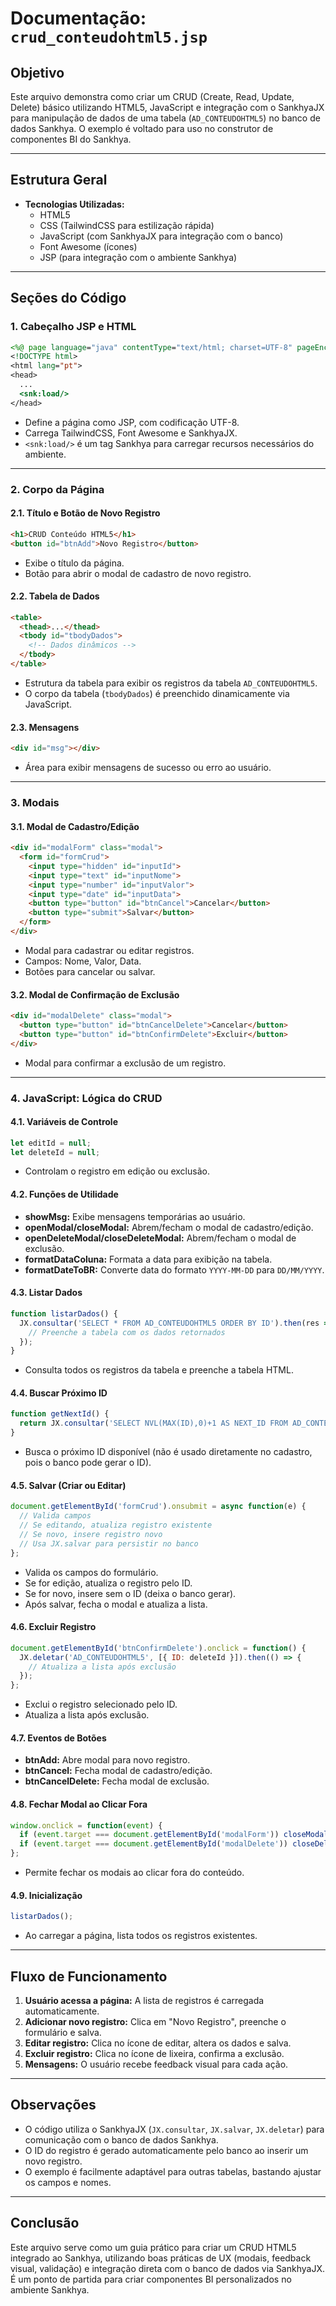 # Documentação: `crud_conteudohtml5.jsp`

## Objetivo

Este arquivo demonstra como criar um CRUD (Create, Read, Update, Delete) básico utilizando HTML5, JavaScript e integração com o SankhyaJX para manipulação de dados de uma tabela (`AD_CONTEUDOHTML5`) no banco de dados Sankhya. O exemplo é voltado para uso no construtor de componentes BI do Sankhya.

---

## Estrutura Geral

- **Tecnologias Utilizadas:**
  - HTML5
  - CSS (TailwindCSS para estilização rápida)
  - JavaScript (com SankhyaJX para integração com o banco)
  - Font Awesome (ícones)
  - JSP (para integração com o ambiente Sankhya)

---

## Seções do Código

### 1. Cabeçalho JSP e HTML

```jsp
<%@ page language="java" contentType="text/html; charset=UTF-8" pageEncoding="UTF-8"%>
<!DOCTYPE html>
<html lang="pt">
<head>
  ...
  <snk:load/>
</head>
```
- Define a página como JSP, com codificação UTF-8.
- Carrega TailwindCSS, Font Awesome e SankhyaJX.
- `<snk:load/>` é um tag Sankhya para carregar recursos necessários do ambiente.

---

### 2. Corpo da Página

#### 2.1. Título e Botão de Novo Registro

```html
<h1>CRUD Conteúdo HTML5</h1>
<button id="btnAdd">Novo Registro</button>
```
- Exibe o título da página.
- Botão para abrir o modal de cadastro de novo registro.

#### 2.2. Tabela de Dados

```html
<table>
  <thead>...</thead>
  <tbody id="tbodyDados">
    <!-- Dados dinâmicos -->
  </tbody>
</table>
```
- Estrutura da tabela para exibir os registros da tabela `AD_CONTEUDOHTML5`.
- O corpo da tabela (`tbodyDados`) é preenchido dinamicamente via JavaScript.

#### 2.3. Mensagens

```html
<div id="msg"></div>
```
- Área para exibir mensagens de sucesso ou erro ao usuário.

---

### 3. Modais

#### 3.1. Modal de Cadastro/Edição

```html
<div id="modalForm" class="modal">
  <form id="formCrud">
    <input type="hidden" id="inputId">
    <input type="text" id="inputNome">
    <input type="number" id="inputValor">
    <input type="date" id="inputData">
    <button type="button" id="btnCancel">Cancelar</button>
    <button type="submit">Salvar</button>
  </form>
</div>
```
- Modal para cadastrar ou editar registros.
- Campos: Nome, Valor, Data.
- Botões para cancelar ou salvar.

#### 3.2. Modal de Confirmação de Exclusão

```html
<div id="modalDelete" class="modal">
  <button type="button" id="btnCancelDelete">Cancelar</button>
  <button type="button" id="btnConfirmDelete">Excluir</button>
</div>
```
- Modal para confirmar a exclusão de um registro.

---

### 4. JavaScript: Lógica do CRUD

#### 4.1. Variáveis de Controle

```js
let editId = null;
let deleteId = null;
```
- Controlam o registro em edição ou exclusão.

#### 4.2. Funções de Utilidade

- **showMsg:** Exibe mensagens temporárias ao usuário.
- **openModal/closeModal:** Abrem/fecham o modal de cadastro/edição.
- **openDeleteModal/closeDeleteModal:** Abrem/fecham o modal de exclusão.
- **formatDataColuna:** Formata a data para exibição na tabela.
- **formatDateToBR:** Converte data do formato `YYYY-MM-DD` para `DD/MM/YYYY`.

#### 4.3. Listar Dados

```js
function listarDados() {
  JX.consultar('SELECT * FROM AD_CONTEUDOHTML5 ORDER BY ID').then(res => {
    // Preenche a tabela com os dados retornados
  });
}
```
- Consulta todos os registros da tabela e preenche a tabela HTML.

#### 4.4. Buscar Próximo ID

```js
function getNextId() {
  return JX.consultar('SELECT NVL(MAX(ID),0)+1 AS NEXT_ID FROM AD_CONTEUDOHTML5').then(res => res[0].NEXT_ID);
}
```
- Busca o próximo ID disponível (não é usado diretamente no cadastro, pois o banco pode gerar o ID).

#### 4.5. Salvar (Criar ou Editar)

```js
document.getElementById('formCrud').onsubmit = async function(e) {
  // Valida campos
  // Se editando, atualiza registro existente
  // Se novo, insere registro novo
  // Usa JX.salvar para persistir no banco
};
```
- Valida os campos do formulário.
- Se for edição, atualiza o registro pelo ID.
- Se for novo, insere sem o ID (deixa o banco gerar).
- Após salvar, fecha o modal e atualiza a lista.

#### 4.6. Excluir Registro

```js
document.getElementById('btnConfirmDelete').onclick = function() {
  JX.deletar('AD_CONTEUDOHTML5', [{ ID: deleteId }]).then(() => {
    // Atualiza a lista após exclusão
  });
};
```
- Exclui o registro selecionado pelo ID.
- Atualiza a lista após exclusão.

#### 4.7. Eventos de Botões

- **btnAdd:** Abre modal para novo registro.
- **btnCancel:** Fecha modal de cadastro/edição.
- **btnCancelDelete:** Fecha modal de exclusão.

#### 4.8. Fechar Modal ao Clicar Fora

```js
window.onclick = function(event) {
  if (event.target === document.getElementById('modalForm')) closeModal();
  if (event.target === document.getElementById('modalDelete')) closeDeleteModal();
};
```
- Permite fechar os modais ao clicar fora do conteúdo.

#### 4.9. Inicialização

```js
listarDados();
```
- Ao carregar a página, lista todos os registros existentes.

---

## Fluxo de Funcionamento

1. **Usuário acessa a página:** A lista de registros é carregada automaticamente.
2. **Adicionar novo registro:** Clica em "Novo Registro", preenche o formulário e salva.
3. **Editar registro:** Clica no ícone de editar, altera os dados e salva.
4. **Excluir registro:** Clica no ícone de lixeira, confirma a exclusão.
5. **Mensagens:** O usuário recebe feedback visual para cada ação.

---

## Observações

- O código utiliza o SankhyaJX (`JX.consultar`, `JX.salvar`, `JX.deletar`) para comunicação com o banco de dados Sankhya.
- O ID do registro é gerado automaticamente pelo banco ao inserir um novo registro.
- O exemplo é facilmente adaptável para outras tabelas, bastando ajustar os campos e nomes.

---

## Conclusão

Este arquivo serve como um guia prático para criar um CRUD HTML5 integrado ao Sankhya, utilizando boas práticas de UX (modais, feedback visual, validação) e integração direta com o banco de dados via SankhyaJX. É um ponto de partida para criar componentes BI personalizados no ambiente Sankhya.